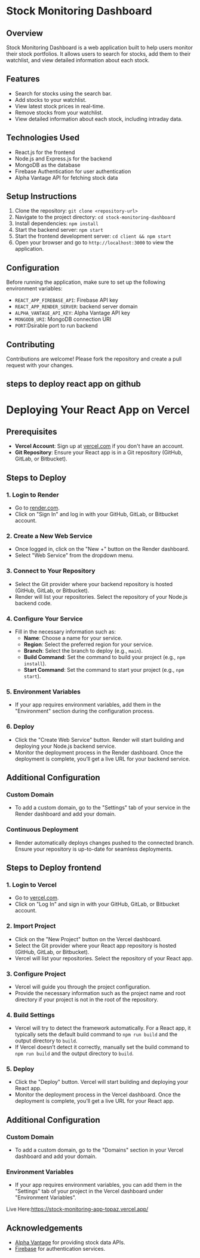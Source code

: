 # Stock Monitoring Dashboard

## Overview

Stock Monitoring Dashboard is a web application built to help users monitor their stock portfolios. It allows users to search for stocks, add them to their watchlist, and view detailed information about each stock.

## Features

- Search for stocks using the search bar.
- Add stocks to your watchlist.
- View latest stock prices in real-time.
- Remove stocks from your watchlist.
- View detailed information about each stock, including intraday data.

## Technologies Used

- React.js for the frontend
- Node.js and Express.js for the backend
- MongoDB as the database
- Firebase Authentication for user authentication
- Alpha Vantage API for fetching stock data

## Setup Instructions

1. Clone the repository: `git clone <repository-url>`
2. Navigate to the project directory: `cd stock-monitoring-dashboard`
3. Install dependencies: `npm install`
4. Start the backend server: `npm start`
5. Start the frontend development server: `cd client && npm start`
6. Open your browser and go to `http://localhost:3000` to view the application.

## Configuration

Before running the application, make sure to set up the following environment variables:

- `REACT_APP_FIREBASE_API`: Firebase API key
- `REACT_APP_RENDER_SERVER`: backend server domain
- `ALPHA_VANTAGE_API_KEY`: Alpha Vantage API key
- `MONGODB_URI`: MongoDB connection URI
- `PORT`:Dsirable port to run backend

## Contributing

Contributions are welcome! Please fork the repository and create a pull request with your changes.


## steps to deploy react app on github
# Deploying Your React App on Vercel

## Prerequisites
- **Vercel Account**: Sign up at [vercel.com](https://vercel.com) if you don't have an account.
- **Git Repository**: Ensure your React app is in a Git repository (GitHub, GitLab, or Bitbucket).




## Steps to Deploy

### 1. Login to Render
- Go to [render.com](https://render.com).
- Click on "Sign In" and log in with your GitHub, GitLab, or Bitbucket account.

### 2. Create a New Web Service
- Once logged in, click on the "New +" button on the Render dashboard.
- Select "Web Service" from the dropdown menu.

### 3. Connect to Your Repository
- Select the Git provider where your backend repository is hosted (GitHub, GitLab, or Bitbucket).
- Render will list your repositories. Select the repository of your Node.js backend code.

### 4. Configure Your Service
- Fill in the necessary information such as:
  - **Name**: Choose a name for your service.
  - **Region**: Select the preferred region for your service.
  - **Branch**: Select the branch to deploy (e.g., `main`).
  - **Build Command**: Set the command to build your project (e.g., `npm install`).
  - **Start Command**: Set the command to start your project (e.g., `npm start`).

### 5. Environment Variables
- If your app requires environment variables, add them in the "Environment" section during the configuration process.

### 6. Deploy
- Click the "Create Web Service" button. Render will start building and deploying your Node.js backend service.
- Monitor the deployment process in the Render dashboard. Once the deployment is complete, you’ll get a live URL for your backend service.

## Additional Configuration

### Custom Domain
- To add a custom domain, go to the "Settings" tab of your service in the Render dashboard and add your domain.

### Continuous Deployment
- Render automatically deploys changes pushed to the connected branch. Ensure your repository is up-to-date for seamless deployments.

## Steps to Deploy frontend

### 1. Login to Vercel
- Go to [vercel.com](https://vercel.com).
- Click on "Log In" and sign in with your GitHub, GitLab, or Bitbucket account.

### 2. Import Project
- Click on the "New Project" button on the Vercel dashboard.
- Select the Git provider where your React app repository is hosted (GitHub, GitLab, or Bitbucket).
- Vercel will list your repositories. Select the repository of your React app.

### 3. Configure Project
- Vercel will guide you through the project configuration.
- Provide the necessary information such as the project name and root directory if your project is not in the root of the repository.

### 4. Build Settings
- Vercel will try to detect the framework automatically. For a React app, it typically sets the default build command to `npm run build` and the output directory to `build`.
- If Vercel doesn’t detect it correctly, manually set the build command to `npm run build` and the output directory to `build`.

### 5. Deploy
- Click the "Deploy" button. Vercel will start building and deploying your React app.
- Monitor the deployment process in the Vercel dashboard. Once the deployment is complete, you’ll get a live URL for your React app.

## Additional Configuration

### Custom Domain
- To add a custom domain, go to the "Domains" section in your Vercel dashboard and add your domain.

### Environment Variables
- If your app requires environment variables, you can add them in the "Settings" tab of your project in the Vercel dashboard under "Environment Variables".



Live Here:https://stock-monitoring-app-topaz.vercel.app/

## Acknowledgements

- [Alpha Vantage](https://www.alphavantage.co/) for providing stock data APIs.
- [Firebase](https://firebase.google.com/) for authentication services.
